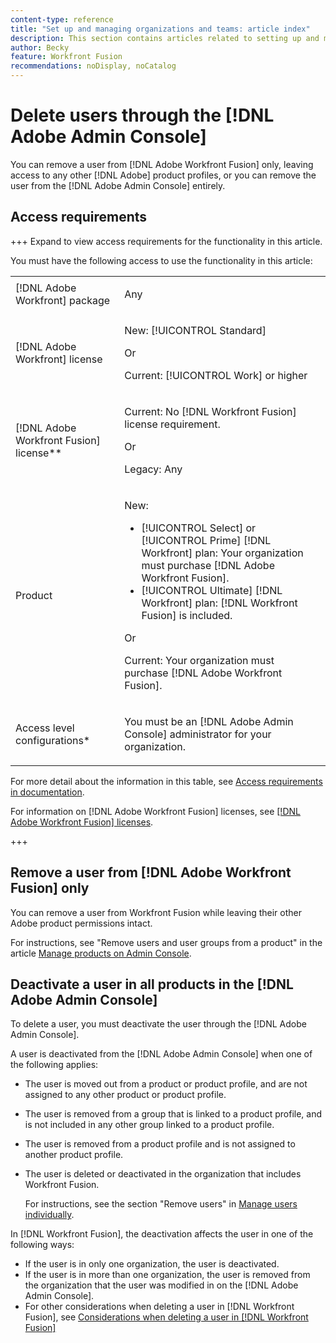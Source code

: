 ```yaml
---
content-type: reference
title: "Set up and managing organizations and teams: article index"
description: This section contains articles related to setting up and managing organizations and teams in Adobe Workfront Fusion.
author: Becky
feature: Workfront Fusion
recommendations: noDisplay, noCatalog
---
```


# Delete users through the [!DNL Adobe Admin Console]

You can remove a user from [!DNL Adobe Workfront Fusion] only, leaving access to any other [!DNL Adobe] product profiles, or you can remove the user from the [!DNL Adobe Admin Console] entirely.

## Access requirements

+++ Expand to view access requirements for the functionality in this article.

You must have the following access to use the functionality in this article:

<table style="table-layout:auto">
 <col> 
 <col> 
 <tbody> 
  <tr> 
   <td role="rowheader">[!DNL Adobe Workfront] package</td> 
   <td> <p>Any</p> </td> 
  </tr> 
  <tr data-mc-conditions=""> 
   <td role="rowheader">[!DNL Adobe Workfront] license</td> 
   <td> <p>New: [!UICONTROL Standard]</p><p>Or</p><p>Current: [!UICONTROL Work] or higher</p> </td> 
  </tr> 
  <tr> 
   <td role="rowheader">[!DNL Adobe Workfront Fusion] license**</td> 
   <td>
   <p>Current: No [!DNL Workfront Fusion] license requirement.</p>
   <p>Or</p>
   <p>Legacy: Any </p>
   </td> 
  </tr> 
  <tr> 
   <td role="rowheader">Product</td> 
   <td>
   <p>New:</p> <ul><li>[!UICONTROL Select] or [!UICONTROL Prime] [!DNL Workfront] plan: Your organization must purchase [!DNL Adobe Workfront Fusion].</li><li>[!UICONTROL Ultimate] [!DNL Workfront] plan: [!DNL Workfront Fusion] is included.</li></ul>
   <p>Or</p>
   <p>Current: Your organization must purchase [!DNL Adobe Workfront Fusion].</p>
   </td> 
  </tr>
  <tr data-mc-conditions=""> 
   <td role="rowheader">Access level configurations*</td> 
   <td> 
     <p>You must be an [!DNL Adobe Admin Console] administrator for your organization.</p>
   </td> 
  </tr> 
 </tbody> 
</table>

For more detail about the information in this table, see [Access requirements in documentation](/help/workfront-fusion/references/licenses-and-roles/access-level-requirements-in-documentation.md).

For information on [!DNL Adobe Workfront Fusion] licenses, see [[!DNL Adobe Workfront Fusion] licenses](/help/workfront-fusion/set-up-and-manage-workfront-fusion/licensing-operations-overview/license-automation-vs-integration.md).

+++

## Remove a user from [!DNL Adobe Workfront Fusion] only

You can remove a user from Workfront Fusion while leaving their other Adobe product permissions intact. 

For instructions, see "Remove users and user groups from a product" in the article [Manage products on Admin Console](https://helpx.adobe.com/enterprise/using/manage-products.html).

## Deactivate a user in all products in the [!DNL Adobe Admin Console]

To delete a user, you must deactivate the user through the [!DNL Adobe Admin Console].

A user is deactivated from the [!DNL Adobe Admin Console] when one of the following applies:

* The user is moved out from a product or product profile, and are not assigned to any other product or product profile.
* The user is removed from a group that is linked to a product profile, and is not included in any other group linked to a product profile.
* The user is removed from a product profile and is not assigned to another product profile.
* The user is deleted or deactivated in the organization that includes Workfront Fusion.

  For instructions, see the section "Remove users" in [Manage users individually](https://helpx.adobe.com/enterprise/using/manage-users-individually.html).

In [!DNL Workfront Fusion], the deactivation affects the user in one of the following ways:

* If the user is in only one organization, the user is deactivated.
* If the user is in more than one organization, the user is removed from the organization that the user was modified in on the [!DNL Adobe Admin Console].
* For other considerations when deleting a user in [!DNL Workfront Fusion], see [Considerations when deleting a user in [!DNL Workfront Fusion]](/help/workfront-fusion/set-up-and-manage-workfront-fusion/set-up-and-manage-orgs-and-teams/manage-users-and-teams/delete-users-in-fusion.md#considerations-when-deleting-a-user-in-workfront-fusion)



